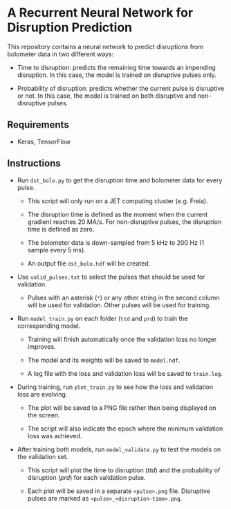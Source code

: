 # A Recurrent Neural Network for Disruption Prediction

This repository contains a neural network to predict disruptions from bolometer data in two different ways:

* Time to disruption: predicts the remaining time towards an impending disruption. In this case, the model is trained on disruptive pulses only.

* Probability of disruption: predicts whether the current pulse is disruptive or not. In this case, the model is trained on both disruptive and non-disruptive pulses.

## Requirements

- Keras, TensorFlow

## Instructions

- Run `dst_bolo.py` to get the disruption time and bolometer data for every pulse.

    - This script will only run on a JET computing cluster (e.g. Freia).
    
    - The disruption time is defined as the moment when the current gradient reaches 20 MA/s. For non-disruptive pulses, the disruption time is defined as zero.

    - The bolometer data is down-sampled from 5 kHz to 200 Hz (1 sample every 5 ms).

    - An output file `dst_bolo.hdf` will be created.

- Use `valid_pulses.txt` to select the pulses that should be used for validation.

    - Pulses with an asterisk (`*`) or any other string in the second column will be used for validation. Other pulses will be used for training.

- Run `model_train.py` on each folder (`ttd` and `prd`) to train the corresponding model.

    - Training will finish automatically once the validation loss no longer improves.
    
    - The model and its weights will be saved to `model.hdf`.
    
    - A log file with the loss and validation loss will be saved to `train.log`.

- During training, run `plot_train.py` to see how the loss and validation loss are evolving.

    - The plot will be saved to a PNG file rather than being displayed on the screen.

    - The script will also indicate the epoch where the minimum validation loss was achieved.

- After training both models, run `model_validate.py` to test the models on the validation set.

    - This script will plot the time to disruption (_ttd_) and the probability of disruption (_prd_) for each validation pulse.
    
    - Each plot will be saved in a separate `<pulse>.png` file. Disruptive pulses are marked as `<pulse>_<disruption-time>.png`.
